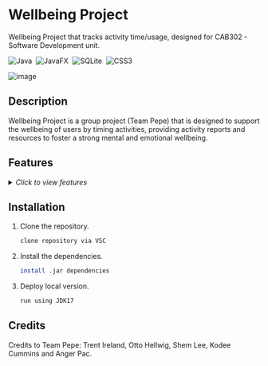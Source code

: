   # Wellbeing Project

  Wellbeing Project that tracks activity time/usage, designed for CAB302 - Software Development unit.

![Java](https://img.shields.io/badge/java-%23ED8B00.svg?style=for-the-badge&logo=openjdk&logoColor=white)&nbsp;
![JavaFX](https://img.shields.io/badge/javafx-%23FF0000.svg?style=for-the-badge&logo=javafx&logoColor=white)&nbsp;
![SQLite](https://img.shields.io/badge/sqlite-%2307405e.svg?style=for-the-badge&logo=sqlite&logoColor=white)&nbsp;
![CSS3](https://img.shields.io/badge/css3-%231572B6.svg?style=for-the-badge&logo=css3&logoColor=white)
  
![image](https://github.com/ottohellwig/cab302-wellbeing-project/assets/105997582/907db74f-e211-4fec-b152-5af2f854d50a)


</div>

## Description

Wellbeing Project is a group project (Team Pepe) that is designed to support the wellbeing of users by timing activities, providing activity reports and resources to foster a strong mental and emotional wellbeing. 

## Features

<details>
  <summary>
    <i>Click to view features</i>
  </summary>
  <p>

  - Track wellbeing
    - Set time limits
    - Provide activity reports
  - Provides wellbeing resources
  - Sign up/Login/Sign out 

  </p>
</details>

## Installation

1. Clone the repository.
   
   ```sh
   clone repository via VSC
   ```

2. Install the dependencies.

   ```sh
   install .jar dependencies
   ```

3. Deploy local version.

   ```sh
   run using JDK17
   ```

## Credits

Credits to Team Pepe: Trent Ireland, Otto Hellwig, Shem Lee, Kodee Cummins and Anger Pac.
